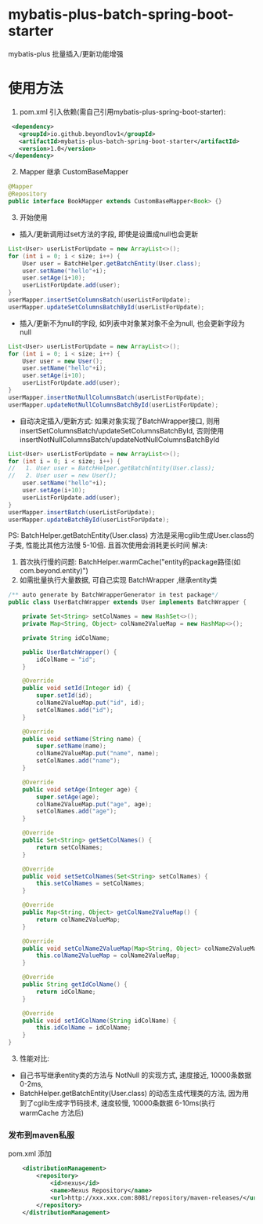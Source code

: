 # mybatis-plus-batch-spring-boot-starter
mybatis-plus 批量插入/更新功能增强

# 使用方法
1. pom.xml 引入依赖(需自己引用mybatis-plus-spring-boot-starter):
```xml
 <dependency>
   <groupId>io.github.beyondlov1</groupId>
   <artifactId>mybatis-plus-batch-spring-boot-starter</artifactId>
   <version>1.0</version>
</dependency>
```
2. Mapper 继承 CustomBaseMapper
```java
@Mapper
@Repository
public interface BookMapper extends CustomBaseMapper<Book> {}
```
3. 开始使用
- 插入/更新调用过set方法的字段, 即使是设置成null也会更新
```java
List<User> userListForUpdate = new ArrayList<>();
for (int i = 0; i < size; i++) {
    User user = BatchHelper.getBatchEntity(User.class);
    user.setName("hello"+i);
    user.setAge(i+10);
    userListForUpdate.add(user);
}
userMapper.insertSetColumnsBatch(userListForUpdate);
userMapper.updateSetColumnsBatchById(userListForUpdate);
```
- 插入/更新不为null的字段, 如列表中对象某对象不全为null, 也会更新字段为null
```java
List<User> userListForUpdate = new ArrayList<>();
for (int i = 0; i < size; i++) {
    User user = new User();
    user.setName("hello"+i);
    user.setAge(i+10);
    userListForUpdate.add(user);
}
userMapper.insertNotNullColumnsBatch(userListForUpdate);
userMapper.updateNotNullColumnsBatchById(userListForUpdate);
```
- 自动决定插入/更新方式: 如果对象实现了BatchWrapper接口, 则用 insertSetColumnsBatch/updateSetColumnsBatchById, 否则使用 insertNotNullColumnsBatch/updateNotNullColumnsBatchById
```java
List<User> userListForUpdate = new ArrayList<>();
for (int i = 0; i < size; i++) {
//   1. User user = BatchHelper.getBatchEntity(User.class);
//   2. User user = new User();
    user.setName("hello"+i);
    user.setAge(i+10);
    userListForUpdate.add(user);
}
userMapper.insertBatch(userListForUpdate);
userMapper.updateBatchById(userListForUpdate);
```
PS: BatchHelper.getBatchEntity(User.class) 方法是采用cglib生成User.class的子类, 性能比其他方法慢 5-10倍. 且首次使用会消耗更长时间
解决: 
1. 首次执行慢的问题: BatchHelper.warmCache("entity的package路径(如com.beyond.entity)")
2. 如需批量执行大量数据, 可自己实现 BatchWrapper ,继承entity类
```java
/** auto generate by BatchWrapperGenerator in test package*/
public class UserBatchWrapper extends User implements BatchWrapper {

    private Set<String> setColNames = new HashSet<>();
    private Map<String, Object> colName2ValueMap = new HashMap<>();

    private String idColName;

    public UserBatchWrapper() {
        idColName = "id";
    }

    @Override
    public void setId(Integer id) {
        super.setId(id);
        colName2ValueMap.put("id", id);
        setColNames.add("id");
    }

    @Override
    public void setName(String name) {
        super.setName(name);
        colName2ValueMap.put("name", name);
        setColNames.add("name");
    }

    @Override
    public void setAge(Integer age) {
        super.setAge(age);
        colName2ValueMap.put("age", age);
        setColNames.add("age");
    }

    @Override
    public Set<String> getSetColNames() {
        return setColNames;
    }

    @Override
    public void setSetColNames(Set<String> setColNames) {
        this.setColNames = setColNames;
    }

    @Override
    public Map<String, Object> getColName2ValueMap() {
        return colName2ValueMap;
    }

    @Override
    public void setColName2ValueMap(Map<String, Object> colName2ValueMap) {
        this.colName2ValueMap = colName2ValueMap;
    }

    @Override
    public String getIdColName() {
        return idColName;
    }

    @Override
    public void setIdColName(String idColName) {
        this.idColName = idColName;
    }
}
```
3. 性能对比: 
- 自己书写继承entity类的方法与 NotNull 的实现方式, 速度接近, 10000条数据 0-2ms,
- BatchHelper.getBatchEntity(User.class) 的动态生成代理类的方法, 因为用到了cglib生成字节码技术, 速度较慢, 10000条数据 6-10ms(执行 warmCache 方法后)

### 发布到maven私服
pom.xml 添加
```xml
    <distributionManagement>
        <repository>
            <id>nexus</id>
            <name>Nexus Repository</name>
            <url>http://xxx.xxx.com:8081/repository/maven-releases/</url>
        </repository>
    </distributionManagement>
```